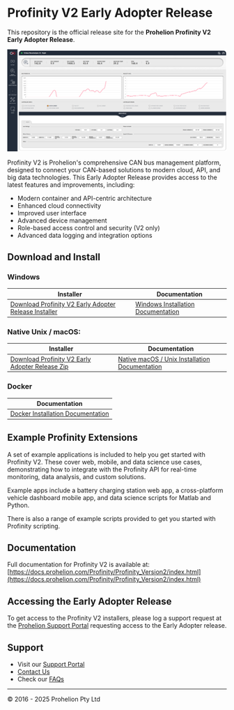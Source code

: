 # Profinity V2 Early Adopter Release

This repository is the official release site for the **Prohelion Profinity V2 Early Adopter Release**.

![Profinity V2 Screenshot](WaveSculptor_Dashboard.png)

Profinity V2 is Prohelion's comprehensive CAN bus management platform, designed to connect your CAN-based solutions to modern cloud, API, and big data technologies. This Early Adopter Release provides access to the latest features and improvements, including:

- Modern container and API-centric architecture
- Enhanced cloud connectivity
- Improved user interface
- Advanced device management
- Role-based access control and security (V2 only)
- Advanced data logging and integration options

## Download and Install

### Windows

| Installer | Documentation |
| --------- | ------------- |
| [Download Profinity V2 Early Adopter Release Installer](https://github.com/Prohelion/Profinity_V2_Early_Adopter_Release/releases/latest/download/Profinity.Install.msi) | [Windows Installation Documentation](https://docs.prohelion.com/Profinity/Profinity_Version2/Installation/Windows_Installation.html) |

### Native Unix / macOS:

| Installer | Documentation |
| --------- | ------------- |
| [Download Profinity V2 Early Adopter Release Zip](https://github.com/Prohelion/Profinity_V2_Early_Adopter_Release/releases/latest/download/Profinity.zip) | [Native macOS / Unix Installation Documentation](https://docs.prohelion.com/Profinity/Profinity_Version2/Installation/Zip_Installation.html) |

### Docker

| Documentation |
| ------------- |
| [Docker Installation Documentation](https://docs.prohelion.com/Profinity/Profinity_Version2/Installation/Docker_Installation.html) |

## Example Profinity Extensions

A set of example applications is included to help you get started with Profinity V2. These cover web, mobile, and data science use cases, demonstrating how to integrate with the Profinity API for real-time monitoring, data analysis, and custom solutions. 

Example apps include a battery charging station web app, a cross-platform vehicle dashboard mobile app, and data science scripts for Matlab and Python.

There is also a range of example scripts provided to get you started with Profinity scripting.

## Documentation

Full documentation for Profinity V2 is available at:
[https://docs.prohelion.com/Profinity/Profinity_Version2/index.html](https://docs.prohelion.com/Profinity/Profinity_Version2/index.html)

## Accessing the Early Adopter Release

To get access to the Profinity V2 installers, please log a support request at the [Prohelion Support Portal](https://support.prohelion.com/) requesting access to the Early Adopter release.

## Support

- Visit our [Support Portal](https://support.prohelion.com/)
- [Contact Us](https://prohelion.com/contact/)
- Check our [FAQs](https://docs.prohelion.com/FAQs/index.html)

---

© 2016 - 2025 Prohelion Pty Ltd
